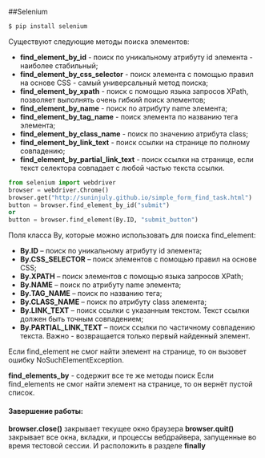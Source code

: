 ##Selenium

```bash
$ pip install selenium
```

Cуществуют следующие методы поиска элементов:
- **find_element_by_id** - поиск по уникальному атрибуту id элемента - наиболее стабильный;
- **find_element_by_css_selector** - поиск элемента с помощью правил на основе CSS - самый универсальный метод поиска;
- **find_element_by_xpath** - поиск с помощью языка запросов XPath, позволяет выполнять очень гибкий поиск элементов;
- **find_element_by_name** - поиск по атрибуту name элемента;
- **find_element_by_tag_name** - поиск элемента по названию тега элемента;
- **find_element_by_class_name** - поиск по значению атрибута class;
- **find_element_by_link_text** - поиск ссылки на странице по полному совпадению;
- **find_element_by_partial_link_text** - поиск ссылки на странице, если текст селектора совпадает с любой частью текста ссылки.

```python
from selenium import webdriver
browser = webdriver.Chrome()
browser.get("http://suninjuly.github.io/simple_form_find_task.html")
button = browser.find_element_by_id("submit")
or
button = browser.find_element(By.ID, "submit_button")
```

Поля класса By, которые можно использовать для поиска find_element:
- **By.ID** – поиск по уникальному атрибуту id элемента;
- **By.CSS_SELECTOR** – поиск элементов с помощью правил на основе CSS;
- **By.XPATH** – поиск элементов с помощью языка запросов XPath;
- **By.NAME** – поиск по атрибуту name элемента;
- **By.TAG_NAME** – поиск по названию тега;
- **By.CLASS_NAME** – поиск по атрибуту class элемента;
- **By.LINK_TEXT** – поиск ссылки с указанным текстом. Текст ссылки должен быть точным совпадением;
- **By.PARTIAL_LINK_TEXT** – поиск ссылки по частичному совпадению текста.
Важно - возвращается только первый найденный элемент.

Если find_element не смог найти элемент на странице, то он вызовет ошибку NoSuchElementException.

**find_elements_by** - содержит все те же методы поиск
Если find_elements не смог найти элемент на странице, то он вернёт пустой список.



#### Завершение работы:
**browser.close()** закрывает текущее окно браузера
**browser.quit()** закрывает все окна, вкладки, и процессы вебдрайвера, запущенные во время тестовой сессии.
И расположить в разделе **finally**


